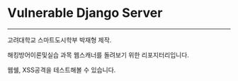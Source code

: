 # Vulnerable Django Server


----
고려대학교 스마트도시학부 박재형 제작.

해킹방어이론및실습 과목 웹스캐너를 돌려보기 위한 리포지터리입니다.

웹쉘, XSS공격을 테스트해볼 수 있습니다.